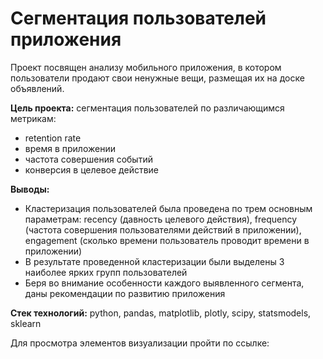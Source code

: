 # Сегментация пользователей приложения 

Проект посвящен анализу мобильного приложения, в котором пользователи продают свои ненужные вещи, размещая их на доске объявлений.

**Цель проекта:** сегментация пользователей по различающимся метрикам:

- retention rate
- время в приложении
- частота совершения событий
- конверсия в целевое действие
    
**Выводы:** 
- Кластеризация пользователей была проведена по трем основным параметрам: recency (давность целевого действия), frequency (частота совершения пользователями действий в приложении), engagement (сколько времени пользователь проводит времени в приложении)
- В результате проведенной кластеризации были выделены 3 наиболее ярких групп пользователей
- Беря во внимание особенности каждого выявленного сегмента, даны рекомендации по развитию приложения
    
**Стек технологий:** python, pandas, matplotlib, plotly, scipy, statsmodels, sklearn

Для просмотра элементов визуализации пройти по ссылке: 
